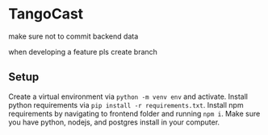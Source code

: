 # TangoCast

make sure not to commit backend data

when developing a feature pls create branch

## Setup

Create a virtual environment via `python -m venv env` and activate.
Install python requirements via `pip install -r requirements.txt`.
Install npm requirements by navigating to frontend folder and running `npm i`.
Make sure you have python, nodejs, and postgres install in your computer.
